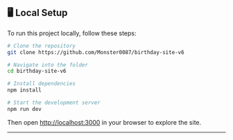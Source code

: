 

## 🖥 Local Setup

To run this project locally, follow these steps:

```bash
# Clone the repository
git clone https://github.com/Monster0087/birthday-site-v6

# Navigate into the folder
cd birthday-site-v6

# Install dependencies
npm install

# Start the development server
npm run dev
```

Then open [http://localhost:3000](http://localhost:3000) in your browser to explore the site.

---

